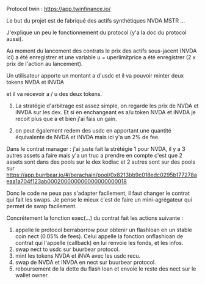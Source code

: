 Protocol twin :  https://app.twinfinance.io/

Le but du projet est de fabriqué des actifs synthétiques NVDA MSTR ... 

J'explique un peu le fonctionnement du protocol (y'a la doc du protocol aussi). 

Au moment du lancement des contrats le prix des actifs sous-jacent (NVDA ici) a été enregistrer et une variable 
u = uperlimitprice a été enregistrer (2 x prix de l'action au lancement).

Un utilisateur apporte un montant a d'usdc et il va pouvoir minter deux tokens
NVDA et iNVDA

et il va recevoir a / u des deux tokens. 

1. La stratégie d'arbitrage est assez simple, on regarde les prix de NVDA et iNVDA sur les dex. Et si en enchangeant es a/u token NVDA et iNVDA je recoit plus que a et bien j'ai fais un gain. 

2. on peut également redem des usdc en apportant une quantité équivalente de NVDA et iNVDA mais ici y'a un 2% de fee.

Dans le contrat manager : j'ai juste fait la strétégie 1 pour NVDA, il y a 3 autres assets a faire mais y'a un truc a prendre en compte c'est que 2 assets sont dans des pools sur le dex kodiac et 2 autres sont sur des pools sur
https://app.burrbear.io/#/berachain/pool/0x8213bb9c018edc0295b177278aeaa1a704f123ab000200000000000000000018

Donc le code ne peux pas s'adapter facilement, il faut changer le contrat qui fait les swaps. Je pense le mieux c'est de faire un mini-agrégateur qui permet de swap facilement.

Concrétement la fonction exec(...) du contrat fait les actions suivante : 

1. appelle le protocol berraborrow pour obtenir un flashloan en un stable coin nect (0.05% de fees). Celui appelle la fonction  onflashloan de contrat qui l'appelle (callback) en lui renvoie les fonds, et les infos. 
2. swap nect to usdc sur buurbear protocol.
3. mint les tokens NVDA et iNVA avec les usdc recu.
4. swap de NVDA et iNVDA en nect sur buurbear protocol.
5. reboursement de la dette du flash loan et envoie le reste des nect sur le wallet owner.
